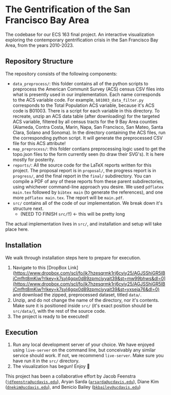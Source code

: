 # The Gentrification of the San Francisco Bay Area 

The codebase for our ECS 163 final project. An interactive visualization exploring the contemporary gentrification crisis in the San Francisco Bay Area, from the years 2010-2023.

## Repository Structure

The repository consists of the following components:

- `data_preprocess/`: this folder contains all of the python scripts to preprocess the American Communit Survey (ACS) census CSV files into what is presently used in our implementation. Each name corresponds to the ACS variable code. For example, `b01003_data_filter.py` corresponds to the Total Population ACS variable, because it's ACS code is B01003. There is a script for each variable in this directory. To recreate, unzip an ACS data table (after downloading) for the targeted ACS variable, filtered by all census tracts for the 9 Bay Area counties (Alameda, Contra Costa, Marin, Napa, San Francisco, San Mateo, Santa Clara, Solano and Sonoma). In the directory containing the ACS files, run the corresponding python script. It will generate the preprocessed CSV file for this ACS attribute!
- `map_preprocess/`: this folder contians preprocessing logic used to get the topo.json files to the form currently seen (to draw their SVG's). It is here mostly for posterity.
- `reports/`: All the source code for the LaTeX reports written for this project. The proposal report is in `proposal/`, the progress report is in `progress/`, and the final report in the `final/` subdirectory. You can compile a PDF of any of these reports from these parent subdirectories, using whichever command-line approach you desire. We used `pdflatex main.tex` followed by `bibtex main` (to generate the references), and one more `pdflatex main.tex`. The report will be `main.pdf`.
- `src/` contains all of the code of our implementation. We break down it's structure next.
    - (NEED TO FINISH `src/`!!) <- this will be pretty long
 
The actual implementation lives in `src/`, and installation and setup will take place here.

## Installation

We walk through installation steps here to prepare for execution.

1. Navigate to this [DropBox Link](https://www.dropbox.com/scl/fo/jk7hzesqrmk1rj6cyiy25/AGJSShiGR5IBjCmfht8mKiw?rlkey=k7syl4gqx0d89zpmciyyait39&st=mw99bhws&dl=0](https://www.dropbox.com/scl/fo/jk7hzesqrmk1rj6cyiy25/AGJSShiGR5IBjCmfht8mKiw?rlkey=k7syl4gqx0d89zpmciyyait39&st=yxseja76&dl=0) and download the zipped, preprocessed dataset, titled `data/`.
2. Unzip, and do not change the name of the directory, nor it's contents. Make sure it is positioned inside `src/` (it's exact position should be `src/data/`), with the rest of the source code.
3. The project is ready to be executed!

## Execution

1. Run any local development server of your choice. We have enjoyed using `live-server` on the command line, but conceivably any similar service should work. If not, we recommend `live-server`. Make sure you have run it in the `src/` directory.
2. The visualization has begun! Enjoy 🙂


This project has been a collaborative effort by Jacob Feenstra ([`jdfeenstra@ucdavis.edu`](jdfeenstra@ucdavis.edu)), Aryan Sarda ([`arsarda@ucdavis.edu`](arsarda@ucdavis.edu)), Diane Kim ([`dnekim@ucdavis.edu`](dnekim@ucdavis.edu)), and Benicio Bailey ([`bkbailey@ucdavis.edu`](bkbailey@ucdavis.edu))
